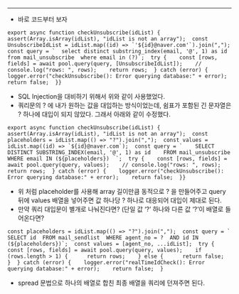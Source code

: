 ---

- 바로 코드부터 보자

```
export async function checkUnsubscribe(idList) {  assert(Array.isArray(idList), "idList is not an array");  const UnsubscribeIdList = idList.map((id) => `'${id}@naver.com'`).join(",");  const query = `  select distinct substring_index(email, '@', 1) as id  from mail_unsubscribe  where email in (?)`;  try {    const [rows, fields] = await pool.query(query, [UnsubscribeIdList]);    // console.log("rows: ", rows);    return rows;  } catch (error) {    logger.error("checkUnsubscribe(): Error querying database:" + error);    return false;  }}
```

- SQL Injection을 대비하기 위해서 위와 같이 사용했었다.
- 쿼리문의 ? 에 내가 원하는 값을 대입하는 방식이었는데, 쉼표가 포함된 긴 문자열은 ? 하나에 대입이 되지 않았다. 그래서 아래와 같이 수정했다.

```
export async function checkUnsubscribe(idList) {  assert(Array.isArray(idList), "idList is not an array");  const placeholders = idList.map(() => "?").join(",");  const values = idList.map((id) => `${id}@naver.com`);  const query = `    SELECT DISTINCT SUBSTRING_INDEX(email, '@', 1) as id    FROM mail_unsubscribe    WHERE email IN (${placeholders})  `;  try {    const [rows, fields] = await pool.query(query, values);    // console.log("rows: ", rows);    return rows;  } catch (error) {    logger.error("checkUnsubscribe(): Error querying database:" + error);    return false;  }}
```

- 위 처럼 placeholder를 사용해 array 길이만큼 동적으로 ? 을 만들어주고 query 뒤에 values 배열을 넣어주면 값 하나당 ? 하나로 대응되어 대입이 제대로 된다.
- 만약 쿼리 대입문이 별개로 나눠진다면? (단일 값 ‘?’ 하나와 다른 값 ‘?’이 배열로 들어온다면?

```
const placeholders = idList.map(() => "?").join(",");  const query = `  SELECT id  FROM mail_sendlist  WHERE agent_no = ?  AND id IN (${placeholders})`;  const values = [agent_no, ...idList];  try {    const [rows, fields] = await pool.query(query, values);    if (rows.length > 1) {      return rows;    } else {      return false;    }  } catch (error) {    logger.error("realTimeIdCheck(): Error querying database:" + error);    return false;  }
```

- spread 문법으로 하나의 배열로 합친 최종 배열을 쿼리에 던져주면 된다.